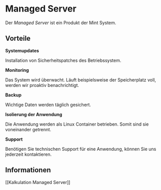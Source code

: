 # Managed Server
Der *Managed Server* ist ein Produkt der Mint System.

## Vorteile

**Systemupdates**

Installation von Sicherheitspatches des Betriebssystem.

**Monitoring**

Das System wird überwacht. Läuft beispielsweise der Speicherplatz voll, werden wir proaktiv benachrichtigt.

**Backup**

Wichtige Daten werden täglich gesichert.

**Isolierung der Anwendung**

Die Anwendung werden als Linux Container betrieben. Somit sind sie voneinander getrennt.

**Support**

Benötigen Sie technischen Support für eine Anwendung, können Sie uns jederzeit kontaktieren.

## Informationen

[[Kalkulation Managed Server]]

